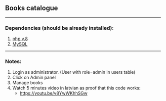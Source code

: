 ## Books catalogue
---
### **Dependencies (should be already installed):**
1. [php v.8](https://www.php.net/downloads.php)
2. [MySQL](https://www.mysql.com/downloads/)
---
### **Notes:**
1. Login as administrator. (User with role=admin in users table)
2. Click on Admin panel    
3. Manage books
4. Watch 5 minutes video in latvian as proof that this code works:
    * https://youtu.be/v8YwWKhhSGw
